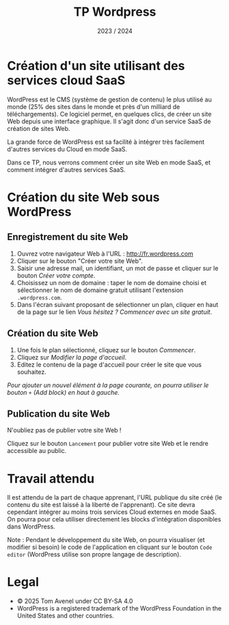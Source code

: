 ﻿---
title: TP Wordpress
date: 2023 / 2024
tags:
- cloud
---

# Création d'un site utilisant des services cloud SaaS

WordPress est le CMS (système de gestion de contenu) le plus utilisé au monde (25% des sites dans le monde et près d'un milliard de téléchargements). Ce logiciel permet, en quelques clics, de créer un site Web depuis une interface graphique. Il s'agit donc d'un service SaaS de création de sites Web.

La grande force de WordPress est sa facilité à intégrer très facilement d'autres services du Cloud en mode SaaS.

Dans ce TP, nous verrons comment créer un site Web en mode SaaS, et comment intégrer d'autres services SaaS.

# Création du site Web sous WordPress

## Enregistrement du site Web

1. Ouvrez votre navigateur Web à l'URL : <http://fr.wordpress.com>
1. Cliquer sur le bouton "Créer votre site Web".
1. Saisir une adresse mail, un identifiant, un mot de passe et cliquer sur le bouton _Créer votre compte_.
1. Choisissez un nom de domaine : taper le nom de domaine choisi et sélectionner le nom de domaine gratuit utilisant l'extension `.wordpress.com`.
1. Dans l'écran suivant proposant de sélectionner un plan, cliquer en haut de la page sur le lien _Vous hésitez ? Commencer avec un site gratuit_.

## Création du site Web

1. Une fois le plan sélectionné, cliquez sur le bouton _Commencer_.
1. Cliquez sur _Modifier la page d'accueil_.
1. Editez le contenu de la page d'accueil pour créer le site que vous souhaitez.

*Pour ajouter un nouvel élément à la page courante, on pourra utiliser le bouton `+` (Add block) en haut à gauche.*

## Publication du site Web

N'oubliez pas de publier votre site Web !

Cliquez sur le bouton `Lancement` pour publier votre site Web et le rendre accessible au public.

# Travail attendu

Il est attendu de la part de chaque apprenant, l'URL publique du site créé (le contenu du site est laissé à la liberté de l'apprenant). Ce site devra cependant intégrer au moins trois services Cloud externes en mode SaaS. On pourra pour cela utiliser directement les blocks d'intégration disponibles dans WordPress.

Note : Pendant le développement du site Web, on pourra visualiser (et modifier si besoin) le code de l'application en cliquant sur le bouton `Code editor` (WordPress utilise son propre langage de description).

# Legal

- © 2025 Tom Avenel under CC  BY-SA 4.0
- WordPress is a registered trademark of the WordPress Foundation in the United States and other countries.

